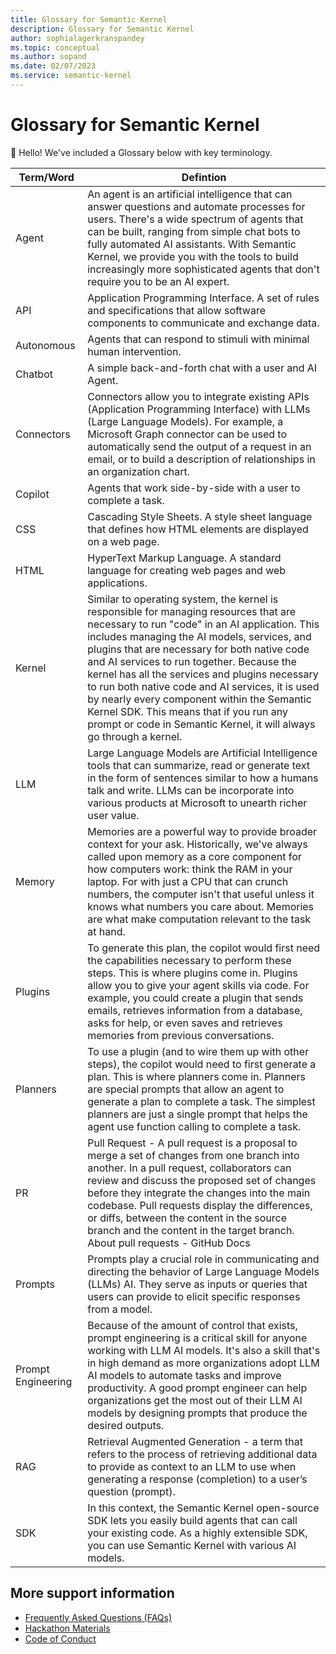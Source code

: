 ```yaml
---
title: Glossary for Semantic Kernel
description: Glossary for Semantic Kernel
author: sophialagerkranspandey
ms.topic: conceptual
ms.author: sopand
ms.date: 02/07/2023
ms.service: semantic-kernel 
---
```

# Glossary for Semantic Kernel

👋 Hello! We've included a Glossary below with key terminology. 

| Term/Word | Defintion |
|---|---|
| Agent | An agent is an artificial intelligence that can answer questions and automate processes for users. There's a wide spectrum of agents that can be built, ranging from simple chat bots to fully automated AI assistants. With Semantic Kernel, we provide you with the tools to build increasingly more sophisticated agents that don't require you to be an AI expert. |
| API | Application Programming Interface. A set of rules and specifications that allow software components to communicate and exchange data. |
| Autonomous | Agents that can respond to stimuli with minimal human intervention. | 
| Chatbot | A simple back-and-forth chat with a user and AI Agent.|
| Connectors | Connectors allow you to integrate existing APIs (Application Programming Interface) with LLMs (Large Language Models). For example, a Microsoft Graph connector can be used to automatically send the output of a request in an email, or to build a description of relationships in an organization chart. |
| Copilot | Agents that work side-by-side with a user to complete a task. |
| CSS | Cascading Style Sheets. A style sheet language that defines how HTML elements are displayed on a web page. |
| HTML | HyperText Markup Language. A standard language for creating web pages and web applications. |
| Kernel | Similar to operating system, the kernel is responsible for managing resources that are necessary to run "code" in an AI application. This includes managing the AI models, services, and plugins that are necessary for both native code and AI services to run together. Because the kernel has all the services and plugins necessary to run both native code and AI services, it is used by nearly every component within the Semantic Kernel SDK. This means that if you run any prompt or code in Semantic Kernel, it will always go through a kernel. |
| LLM | Large Language Models are Artificial Intelligence tools that can summarize, read or generate text in the form of sentences similar to how a humans talk and write. LLMs can be incorporate into various products at Microsoft to unearth richer user value. |
| Memory | Memories are a powerful way to provide broader context for your ask. Historically, we've always called upon memory as a core component for how computers work: think the RAM in your laptop. For with just a CPU that can crunch numbers, the computer isn't that useful unless it knows what numbers you care about. Memories are what make computation relevant to the task at hand. |
| Plugins | To generate this plan, the copilot would first need the capabilities necessary to perform these steps. This is where plugins come in. Plugins allow you to give your agent skills via code. For example, you could create a plugin that sends emails, retrieves information from a database, asks for help, or even saves and retrieves memories from previous conversations. |
| Planners | To use a plugin (and to wire them up with other steps), the copilot would need to first generate a plan. This is where planners come in. Planners are special prompts that allow an agent to generate a plan to complete a task. The simplest planners are just a single prompt that helps the agent use function calling to complete a task. |
| PR | Pull Request - A pull request is a proposal to merge a set of changes from one branch into another. In a pull request, collaborators can review and discuss the proposed set of changes before they integrate the changes into the main codebase. Pull requests display the differences, or diffs, between the content in the source branch and the content in the target branch. About pull requests - GitHub Docs |
| Prompts | Prompts play a crucial role in communicating and directing the behavior of Large Language Models (LLMs) AI. They serve as inputs or queries that users can provide to elicit specific responses from a model. |
| Prompt Engineering | Because of the amount of control that exists, prompt engineering is a critical skill for anyone working with LLM AI models. It's also a skill that's in high demand as more organizations adopt LLM AI models to automate tasks and improve productivity. A good prompt engineer can help organizations get the most out of their LLM AI models by designing prompts that produce the desired outputs. |
| RAG | Retrieval Augmented Generation - a term that refers to the process of retrieving additional data to provide as context to an LLM to use when generating a response (completion) to a user’s question (prompt). |
| SDK | In this context, the Semantic Kernel open-source SDK lets you easily build agents that can call your existing code. As a highly extensible SDK, you can use Semantic Kernel with various AI models.  |

## More support information

* [Frequently Asked Questions (FAQs)](/semantic-kernel/support/faqs)
* [Hackathon Materials](/semantic-kernel/support/hackathon) 
* [Code of Conduct](/semantic-kernel/support/CodeofConduct)

